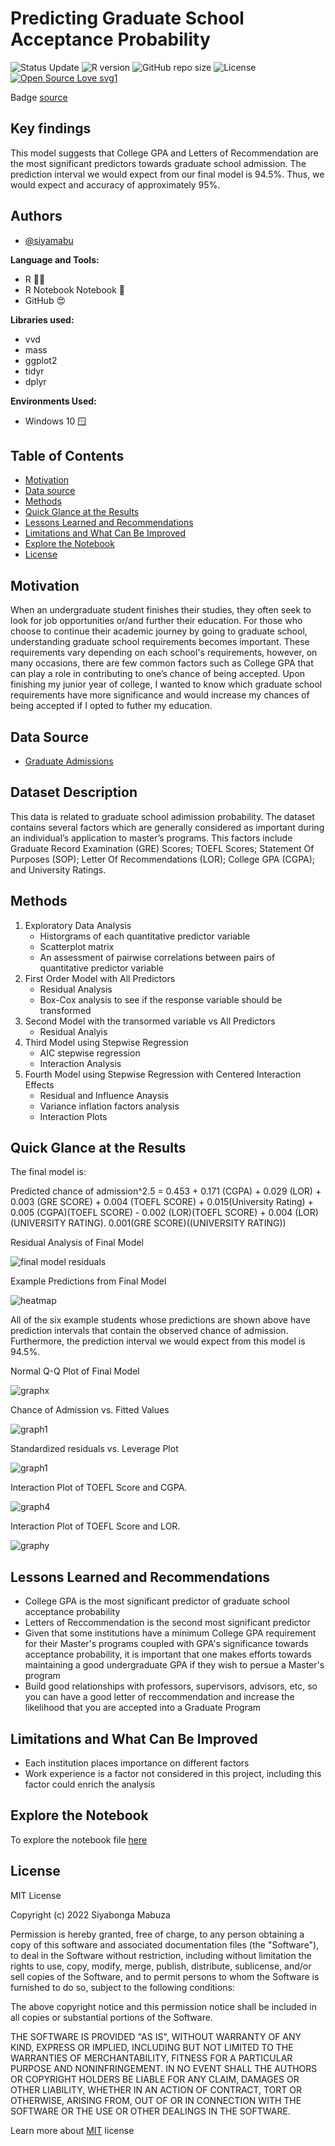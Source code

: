 # Predicting Graduate School Acceptance Probability

![Status Update](https://img.shields.io/badge/Status-Complete-brightgreen) 
![R version](https://img.shields.io/badge/R%20version-4.2.1%2B-lightgrey)
![GitHub repo size](https://img.shields.io/github/repo-size/siyamabu/Graduate-School_Acceptance)
![License](https://img.shields.io/badge/License-MIT-green)
[![Open Source Love svg1](https://badges.frapsoft.com/os/v1/open-source.svg?v=103)](https://github.com/ellerbrock/open-source-badges/)

Badge [source](https://shields.io/)

## Key findings

This model suggests that College GPA and Letters of Recommendation are the most significant predictors towards graduate school admission. The prediction interval we would expect from our final model is 94.5%. Thus, we would expect and accuracy of approximately 95%. 

## Authors

- [@siyamabu](https://www.github.com/siyamabu)

**Language and Tools:**<br />
* R 🏴‍☠️ 
* R Notebook Notebook :notebook:
* GitHub :heart_eyes:

**Libraries used:**<br />
* vvd
* mass
* ggplot2
* tidyr
* dplyr

**Environments Used:**<br />
* Windows 10 🪟

## Table of Contents

  - [Motivation](#motivation)
  - [Data source](#data-source)
  - [Methods](#methods)
  - [Quick Glance at the Results](#quick-glance-at-the-results)
  - [Lessons Learned and Recommendations](#lessons-learned-and-recommendations)
  - [Limitations and What Can Be Improved](#limitations-and-what-can-be-improved)
  - [Explore the Notebook](#explore-the-notebook)
  - [License](#license)

## Motivation 

When an undergraduate student finishes their studies, they often seek to look for job opportunities or/and further their education. For those who choose to continue their academic journey by going to graduate school, understanding graduate school requirements becomes important. These requirements vary depending on each school's requirements, however, on many occasions, there are few common factors such as College GPA that can play a role in contributing to one’s chance of being accepted. Upon finishing my junior year of college, I wanted to know which graduate school requirements have more significance and would increase my chances of being accepted if I opted to futher my education. 

## Data Source

- [Graduate Admissions](https://www.kaggle.com/mohansacharya/graduate-admissions)

## Dataset Description

This data  is related to graduate school adimission probability. The dataset contains several factors which are generally considered as important during an individual’s application to master’s programs. This factors include Graduate Record Examination (GRE) Scores; TOEFL Scores; Statement Of Purposes (SOP); Letter Of Recommendations (LOR); College GPA (CGPA); and University Ratings. 

## Methods

1. Exploratory Data Analysis
    * Historgrams of each quantitative predictor variable 
    * Scatterplot matrix
    * An assessment of pairwise correlations between pairs of quantitative predictor variable
2. First Order Model with All Predictors
    * Residual Analysis
    * Box-Cox analysis to see if the response variable should be transformed
3. Second Model with the transormed variable vs All Predictors
    * Residual Analyis
4. Third Model using Stepwise Regression
   * AIC stepwise regression
   * Interaction Analysis
5. Fourth Model using Stepwise Regression with Centered Interaction Effects
   * Residual and Influence Anaysis
   * Variance inflation factors analysis
   * Interaction Plots

## Quick Glance at the Results

The final model is: 

Predicted chance of admission^2.5  = 0.453 + 0.171 (CGPA) + 0.029 (LOR) + 0.003 (GRE SCORE) + 0.004 (TOEFL SCORE) + 0.015(University Rating) + 0.005 (CGPA)(TOEFL SCORE) - 0.002 (LOR)(TOEFL SCORE) + 0.004 (LOR)(UNIVERSITY RATING). 0.001(GRE SCORE)((UNIVERSITY RATING))

Residual Analysis of Final Model

![final model residuals](pictures/residuals_vs_fitted_plot.png)

Example Predictions from Final Model

![heatmap](pictures/example_predictions.png)

All of the six example students whose predictions are shown above have prediction intervals that contain the observed chance of admission. Furthermore, the prediction interval we would expect from this model is 94.5%.

Normal Q-Q Plot of Final Model

![graphx](pictures/qq_plot.png)

Chance of Admission vs. Fitted Values

![graph1](pictures/aaa.png) 

Standardized residuals vs. Leverage Plot

![graph1](pictures/bbb.png) 

Interaction Plot of TOEFL Score and CGPA. 

![graph4](pictures/interaction_plot1.png)

Interaction Plot of TOEFL Score and LOR.

![graphy](pictures/interaction_plot2.png) 

## Lessons Learned and Recommendations
- College GPA is the most significant predictor of graduate school acceptance probability
- Letters of Reccommendation is the second most significant predictor
- Given that some institutions have a minimum College GPA requirement for their Master's programs coupled with GPA's significance towards acceptance probability, it is important that one makes efforts towards maintaining a good undergraduate GPA if they wish to persue a Master's program
- Build good relationships with professors, supervisors, advisors, etc, so you can have a good letter of reccommendation and increase the likelihood that you are accepted into a Graduate Program

## Limitations and What Can Be Improved
- Each institution places importance on different factors
- Work experience is a factor not considered in this project, including this factor could enrich the analysis

## Explore the Notebook

To explore the notebook file [here](https://github.com/siyamabu/Life-Expectancy/blob/main/life_expectancy_prediction.ipynb)

## License

MIT License

Copyright (c) 2022 Siyabonga Mabuza

Permission is hereby granted, free of charge, to any person obtaining a copy
of this software and associated documentation files (the "Software"), to deal
in the Software without restriction, including without limitation the rights
to use, copy, modify, merge, publish, distribute, sublicense, and/or sell
copies of the Software, and to permit persons to whom the Software is
furnished to do so, subject to the following conditions:

The above copyright notice and this permission notice shall be included in all
copies or substantial portions of the Software.

THE SOFTWARE IS PROVIDED "AS IS", WITHOUT WARRANTY OF ANY KIND, EXPRESS OR
IMPLIED, INCLUDING BUT NOT LIMITED TO THE WARRANTIES OF MERCHANTABILITY,
FITNESS FOR A PARTICULAR PURPOSE AND NONINFRINGEMENT. IN NO EVENT SHALL THE
AUTHORS OR COPYRIGHT HOLDERS BE LIABLE FOR ANY CLAIM, DAMAGES OR OTHER
LIABILITY, WHETHER IN AN ACTION OF CONTRACT, TORT OR OTHERWISE, ARISING FROM,
OUT OF OR IN CONNECTION WITH THE SOFTWARE OR THE USE OR OTHER DEALINGS IN THE
SOFTWARE.

Learn more about [MIT](https://choosealicense.com/licenses/mit/) license


